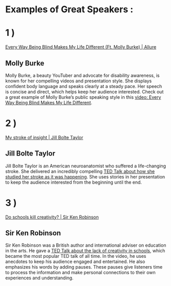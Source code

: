 # Examples of Great Speakers :

# 1 )

[Every Way Being Blind Makes My Life Different (Ft. Molly Burke) | Allure](https://www.youtube.com/watch?v=zE9U7zuLDFI)

## Molly Burke

Molly Burke, a beauty YouTuber and advocate for disability awareness, is known for her compelling videos and presentation style. She displays confident body language and speaks clearly at a steady pace. Her speech is concise and direct, which helps keep her audience interested. Check out a great example of Molly Burke’s public speaking style in this [video: Every Way Being Blind Makes My Life Different](https://www.youtube.com/watch?v=zE9U7zuLDFI).

# 2 )

[My stroke of insight | Jill Bolte Taylor](https://www.youtube.com/watch?v=UyyjU8fzEYU)

## Jill Bolte Taylor

Jill Bolte Taylor is an American neuroanatomist who suffered a life-changing stroke. She delivered an incredibly compelling [TED Talk about how she studied her stroke as it was happening](https://www.youtube.com/watch?v=UyyjU8fzEYU). She uses stories in her presentation to keep the audience interested from the beginning until the end.

# 3 )

[Do schools kill creativity? | Sir Ken Robinson](https://www.youtube.com/watch?v=iG9CE55wbtY&ab_channel=TED)

## Sir Ken Robinson

Sir Ken Robinson was a British author and international adviser on education in the arts. He gave a [TED Talk about the lack of creativity in schools](https://www.youtube.com/watch?v=iG9CE55wbtY), which became the most popular TED talk of all time. In the video, he uses anecdotes to keep his audience engaged and entertained. He also emphasizes his words by adding pauses. These pauses give listeners time to process the information and make personal connections to their own experiences and understanding.